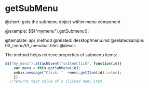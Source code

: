 getSubMenu
=============


@short: gets the submenu object within menu component
	

@example:
$$("mymenu").getSubmenu();


@template:	api_method
@related: 
	desktop/menu.md
@relatedsample: 
	03_menu/01_menubar.html
@descr:

The method helps retrieve properties of submenu items:

~~~js
$$("my_menu").attachEvent("onItemClick", function(id){
    var menu = this.getSubMenu(id);
    webix.message("Click: "  +menu.getItem(id).value);
    });
  //returns text value of a clicked menu item
~~~
